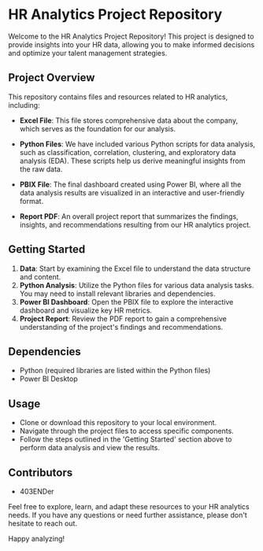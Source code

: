 # HR Analytics Project Repository

Welcome to the HR Analytics Project Repository! This project is designed to provide insights into your HR data, allowing you to make informed decisions and optimize your talent management strategies. 

## Project Overview
This repository contains files and resources related to HR analytics, including:

- **Excel File**: This file stores comprehensive data about the company, which serves as the foundation for our analysis.

- **Python Files**: We have included various Python scripts for data analysis, such as classification, correlation, clustering, and exploratory data analysis (EDA). These scripts help us derive meaningful insights from the raw data.

- **PBIX File**: The final dashboard created using Power BI, where all the data analysis results are visualized in an interactive and user-friendly format.

- **Report PDF**: An overall project report that summarizes the findings, insights, and recommendations resulting from our HR analytics project.

## Getting Started
1. **Data**: Start by examining the Excel file to understand the data structure and content.
2. **Python Analysis**: Utilize the Python files for various data analysis tasks. You may need to install relevant libraries and dependencies.
3. **Power BI Dashboard**: Open the PBIX file to explore the interactive dashboard and visualize key HR metrics.
4. **Project Report**: Review the PDF report to gain a comprehensive understanding of the project's findings and recommendations.

## Dependencies
- Python (required libraries are listed within the Python files)
- Power BI Desktop

## Usage
- Clone or download this repository to your local environment.
- Navigate through the project files to access specific components.
- Follow the steps outlined in the 'Getting Started' section above to perform data analysis and view the results.

## Contributors
- 403ENDer

Feel free to explore, learn, and adapt these resources to your HR analytics needs. If you have any questions or need further assistance, please don't hesitate to reach out.

Happy analyzing!
